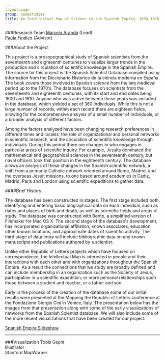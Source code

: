 ```yaml
---
layout:page  
group: casestudies  
title: An Intellectual Map of Science in the Spanish Empire, 1600-1810
---
```

###Research Team
[Marcelo Aranda](/people/#aranda) (Lead)  
[Paula Findlen](/people/#findlen) (Advisor)

###About the Project


This project is a prosopographical study of Spanish scientists from the seventeenth and eighteenth centuries to visualize larger trends in the production and circulation of scientific knowledge in the Spanish Empire.  The source for this project is the Spanish Scientist Database compiled using information from the Diccionario Historico de la ciencia moderna en España. The book covers those involved in Spanish science from the late medieval period up to the 1970’s. The database focuses on scientists from the seventeenth and eighteenth centuries, with its start and end dates being 1600 and 1810. Anyone who was active between those years was included in the database, which yielded a set of 360 individuals. While this is not a large number of records, within each record there are eighteen fields, allowing for the comprehensive analysis of a small number of individuals, or a broader analysis of different factors.

Among the factors analyzed have been changing research preferences in different times and locales, the role of organizational and personal networks in scientific research, and the circulation of scientific knowledge through individuals. During this period there are changes in who engages in particular areas of scientific inquiry.  For example, Jesuits dominated the mathematical and geographical sciences in the seventeenth century, but naval officers took that position in the eighteenth century. The database allows an analysis of these changes in the Spanish scientific network, a shift from a primarily Catholic network oriented around Rome, Madrid, and the overseas Jesuit missions, to one based around academies in Cadiz, Madrid, Paris and London using scientific expeditions to gather data.

####Brief History


The database has been constructed in stages. The first stage included both identifying and entering basic biographical data on each individual, such as dates and places of birth and death, as well as scientific fields and areas of study. The database was constructed with Bento, a simplified version of Filemaker for Mac OS X. The second stage of the database's development, has incorporated organizational affiliation, known associates, education, other known locations, and approximate dates of scientific activity. The third stage of data entry will include bibliographic data on any known manuscripts and publications authored by a scientist.

Unlike other Republic of Letters projects which have focused on correspondence, the Intellectual Map is interested in people and their interactions with each other and with organizations throughout the Spanish Empire.  As a result the connections that we study are broadly defined and can include membership in an organization such as the Society of Jesus, participation in a scientific expedition, or more personal relationships such those between a student and teacher, or a father and son.

Early in the process of the creation of the database some of our initial results were presented at the Mapping the Republic of Letters conference at the Fondazione Giorgio Cini in Venice, Italy.  The presentation below has the images from that presentation along with some of the early visualizations of networks from the Spanish Scientist database.  We will also include some of the more recent visualizations that have been created for our project.

[Spanish Empire Slideshow]

[spanish empire slideshow]: https://stanford.box.com/spanishempiress

<hr>

###Visualization Tools
Gephi  
Illustrator  
Stanford MapWarper









